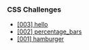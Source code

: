 ### CSS Challenges
- [[003] hello](https://szafirek.github.io/css-challenges/003_hello/)
- [[002] percentage_bars](https://szafirek.github.io/css-challenges/002_percentage_bars/)
- [[001] hamburger](https://szafirek.github.io/css-challenges/001_hamburger/)
